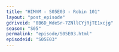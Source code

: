 ```yaml
---
title: "HIMYM - S05E03 - Robin 101"
layout: "post_episode"
gdriveid: "0B6D_WdeSr-7ZNllCYjRjTE1xcjg"
season: "S05"
permalink: "episode/S05E03.html"
episodeid: "S05E03"
---
```

